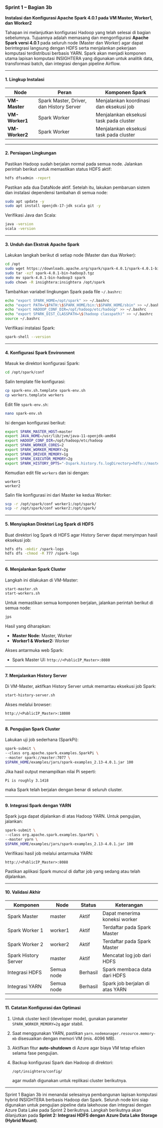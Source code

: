 ### Sprint 1 – Bagian 3b

**Instalasi dan Konfigurasi Apache Spark 4.0.1 pada VM Master, Worker1, dan Worker2**

Tahapan ini melanjutkan konfigurasi Hadoop yang telah selesai di bagian sebelumnya. Tujuannya adalah memasang dan mengonfigurasi **Apache Spark versi 4.0.1** pada seluruh node (Master dan Worker) agar dapat berintegrasi langsung dengan HDFS serta menjalankan pekerjaan komputasi terdistribusi berbasis YARN. Spark akan menjadi komponen utama lapisan komputasi INSIGHTERA yang digunakan untuk analitik data, transformasi batch, dan integrasi dengan pipeline Airflow.

---

#### 1. Lingkup Instalasi

| Node           | Peran                                    | Komponen Spark                          |
| -------------- | ---------------------------------------- | --------------------------------------- |
| **VM-Master**  | Spark Master, Driver, dan History Server | Menjalankan koordinasi dan eksekusi job |
| **VM-Worker1** | Spark Worker                             | Menjalankan eksekusi task pada cluster  |
| **VM-Worker2** | Spark Worker                             | Menjalankan eksekusi task pada cluster  |

---

#### 2. Persiapan Lingkungan

Pastikan Hadoop sudah berjalan normal pada semua node. Jalankan perintah berikut untuk memastikan status HDFS aktif:

```bash
hdfs dfsadmin -report
```

Pastikan ada dua DataNode aktif. Setelah itu, lakukan pembaruan sistem dan instalasi dependensi tambahan di semua node:

```bash
sudo apt update -y
sudo apt install openjdk-17-jdk scala git -y
```

Verifikasi Java dan Scala:

```bash
java -version
scala -version
```

---

#### 3. Unduh dan Ekstrak Apache Spark

Lakukan langkah berikut di setiap node (Master dan dua Worker):

```bash
cd /opt
sudo wget https://downloads.apache.org/spark/spark-4.0.1/spark-4.0.1-bin-hadoop3.tgz
sudo tar -xzf spark-4.0.1-bin-hadoop3.tgz
sudo mv spark-4.0.1-bin-hadoop3 spark
sudo chown -R insightera:insightera /opt/spark
```

Tambahkan variabel lingkungan Spark pada file `~/.bashrc`:

```bash
echo "export SPARK_HOME=/opt/spark" >> ~/.bashrc
echo "export PATH=\$PATH:\$SPARK_HOME/bin:\$SPARK_HOME/sbin" >> ~/.bashrc
echo "export HADOOP_CONF_DIR=/opt/hadoop/etc/hadoop" >> ~/.bashrc
echo "export SPARK_DIST_CLASSPATH=\$(hadoop classpath)" >> ~/.bashrc
source ~/.bashrc
```

Verifikasi instalasi Spark:

```bash
spark-shell --version
```

---

#### 4. Konfigurasi Spark Environment

Masuk ke direktori konfigurasi Spark:

```bash
cd /opt/spark/conf
```

Salin template file konfigurasi:

```bash
cp spark-env.sh.template spark-env.sh
cp workers.template workers
```

Edit file `spark-env.sh`:

```bash
nano spark-env.sh
```

Isi dengan konfigurasi berikut:

```bash
export SPARK_MASTER_HOST=master
export JAVA_HOME=/usr/lib/jvm/java-11-openjdk-amd64
export HADOOP_CONF_DIR=/opt/hadoop/etc/hadoop
export SPARK_WORKER_CORES=2
export SPARK_WORKER_MEMORY=2g
export SPARK_DRIVER_MEMORY=1g
export SPARK_EXECUTOR_MEMORY=2g
export SPARK_HISTORY_OPTS="-Dspark.history.fs.logDirectory=hdfs://master:9000/spark-logs"
```

Kemudian edit file `workers` dan isi dengan:

```
worker1
worker2
```

Salin file konfigurasi ini dari Master ke kedua Worker:

```bash
scp -r /opt/spark/conf worker1:/opt/spark/
scp -r /opt/spark/conf worker2:/opt/spark/
```

---

#### 5. Menyiapkan Direktori Log Spark di HDFS

Buat direktori log Spark di HDFS agar History Server dapat menyimpan hasil eksekusi job:

```bash
hdfs dfs -mkdir /spark-logs
hdfs dfs -chmod -R 777 /spark-logs
```

---

#### 6. Menjalankan Spark Cluster

Langkah ini dilakukan di VM-Master:

```bash
start-master.sh
start-workers.sh
```

Untuk memastikan semua komponen berjalan, jalankan perintah berikut di semua node:

```bash
jps
```

Hasil yang diharapkan:

* **Master Node:** Master, Worker
* **Worker1 & Worker2:** Worker

Akses antarmuka web Spark:

* Spark Master UI: `http://<PublicIP_Master>:8080`

---

#### 7. Menjalankan History Server

Di VM-Master, aktifkan History Server untuk memantau eksekusi job Spark:

```bash
start-history-server.sh
```

Akses melalui browser:

```
http://<PublicIP_Master>:18080
```

---

#### 8. Pengujian Spark Cluster

Lakukan uji job sederhana (SparkPi):

```bash
spark-submit \
--class org.apache.spark.examples.SparkPi \
--master spark://master:7077 \
$SPARK_HOME/examples/jars/spark-examples_2.13-4.0.1.jar 100
```

Jika hasil output menampilkan nilai Pi seperti:

```
Pi is roughly 3.1418
```

maka Spark telah berjalan dengan benar di seluruh cluster.

---

#### 9. Integrasi Spark dengan YARN

Spark juga dapat dijalankan di atas Hadoop YARN. Untuk pengujian, jalankan:

```bash
spark-submit \
--class org.apache.spark.examples.SparkPi \
--master yarn \
$SPARK_HOME/examples/jars/spark-examples_2.13-4.0.1.jar 100
```

Verifikasi hasil job melalui antarmuka YARN:

```
http://<PublicIP_Master>:8088
```

Pastikan aplikasi Spark muncul di daftar job yang sedang atau telah dijalankan.

---

#### 10. Validasi Akhir

| Komponen             | Node       | Status   | Keterangan                      |
| -------------------- | ---------- | -------- | ------------------------------- |
| Spark Master         | master     | Aktif    | Dapat menerima koneksi worker   |
| Spark Worker 1       | worker1    | Aktif    | Terdaftar pada Spark Master     |
| Spark Worker 2       | worker2    | Aktif    | Terdaftar pada Spark Master     |
| Spark History Server | master     | Aktif    | Mencatat log job dari HDFS      |
| Integrasi HDFS       | Semua node | Berhasil | Spark membaca data dari HDFS    |
| Integrasi YARN       | Semua node | Berhasil | Spark job berjalan di atas YARN |

---

#### 11. Catatan Konfigurasi dan Optimasi

1. Untuk cluster kecil (developer mode), gunakan parameter `SPARK_WORKER_MEMORY=2g` agar stabil.
2. Saat menggunakan YARN, pastikan `yarn.nodemanager.resource.memory-mb` disesuaikan dengan memori VM (mis. 4096 MB).
3. Aktifkan fitur **auto-shutdown** di Azure agar biaya VM tetap efisien selama fase pengujian.
4. Backup konfigurasi Spark dan Hadoop di direktori:

   ```
   /opt/insightera/config/
   ```

   agar mudah digunakan untuk replikasi cluster berikutnya.

---

Sprint 1 Bagian 3b ini menandai selesainya pembangunan lapisan komputasi hybrid INSIGHTERA berbasis Hadoop dan Spark. Seluruh node kini siap digunakan untuk pengujian pipeline data lakehouse dan integrasi dengan Azure Data Lake pada Sprint 2 berikutnya.
Langkah berikutnya akan dilanjutkan pada **Sprint 2: Integrasi HDFS dengan Azure Data Lake Storage (Hybrid Mount)**.
